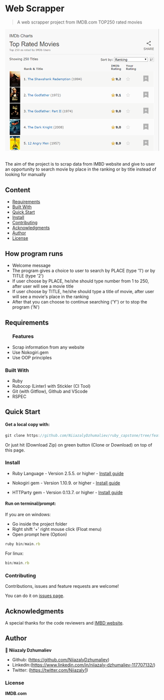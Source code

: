 # Web Scrapper
> A web scrapper project from IMDB.com TOP250 rated movies

![screenshot](img/Screenshot.png)

<br>The aim of the project is to scrap data from IMBD website and give to user an opportunity to search movie by place in the ranking or by title instead of looking for manually<br>

## Content

* [Requirements](#requirements)
* [Built With](#built-with)
* [Quick Start](#quick-start)
* [Install](#install)
* [Contributing](#contributing)
* [Acknowledgments](#acknowledgments)
* [Author](#author)
* [License](#license)

## How program runs
* Welcome message
* The program gives a choice to user to search by PLACE (type '1') or by TITLE (type '2')
* If user choose by PLACE, he/she should type number from 1 to 250, after user will see a movie title
* If user choose by TITLE, he/she should type a title of movie, after user will see a movie's place in the ranking
* After that you can choose to continue searching ('Y') or to stop the program ('N')

## Requirements

<ul>
  <h3>Features</h3>
  <li>Scrap information from any website</li>
  <li>Use Nokogiri.gem</li>
  <li>Use OOP principles</li>
</ul>

### Built With

- Ruby <br>
- Rubocop (Linter) with Stickler (CI Tool)<br>
- Git (with Gitflow), Github and VScode <br>
- RSPEC <br>

## Quick Start

#### Get a local copy with:<br>
```js
git clone https://github.com/NiiazalyDzhumaliev/ruby_capstone/tree/feature_branch
```
Or just hit (Download Zip) on green button (Clone or Download) on top of this page.

### Install

* Ruby Language - Version 2.5.5. or higher - [Install guide](https://www.ruby-lang.org/en/documentation/installation/)

* Nokogiri gem - Version 1.10.9. or higher - [Install guide](https://nokogiri.org/tutorials/installing_nokogiri.html)

* HTTParty gem - Version 0.13.7. or higher - [Install guide](https://rubygems.org/gems/httparty/versions/0.13.7)



#### Run on terminal/prompt:

If you are on windows:
* Go inside the project folder
* Right shift '+' right mouse click (Float menu)
* Open prompt here (Option)
```js
ruby bin/main.rb
```
For linux:
```js
bin/main.rb
```

### Contributing

Contributions, issues and feature requests are welcome!

You can do it on [issues page](https://github.com/NiiazalyDzhumaliev/ruby_capstone/issues/1).

## Acknowledgments

A special thanks for the code reviewers and [IMBD website](https://www.imdb.com/chart/top/?ref_=nv_mv_250).

## Author

👤 **Niiazaly Dzhumaliev**

- Github: (https://github.com/NiiazalyDzhumaliev)
- Linkedin:(https://www.linkedin.com/in/niiazaly-dzhumaliev-117707132/)
- Twitter: (https://twitter.com/Niiazaly1)

### License

<strong>IMDB.com</strong>

